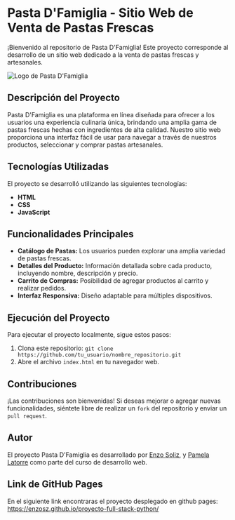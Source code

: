 # Pasta D'Famiglia - Sitio Web de Venta de Pastas Frescas

¡Bienvenido al repositorio de Pasta D'Famiglia! Este proyecto corresponde al desarrollo de un sitio web dedicado a la venta de pastas frescas y artesanales.

![Logo de Pasta D'Famiglia](assets/img/logo.ico)

## Descripción del Proyecto

Pasta D'Famiglia es una plataforma en línea diseñada para ofrecer a los usuarios una experiencia culinaria única, brindando una amplia gama de pastas frescas hechas con ingredientes de alta calidad. Nuestro sitio web proporciona una interfaz fácil de usar para navegar a través de nuestros productos, seleccionar y comprar pastas artesanales.

## Tecnologías Utilizadas

El proyecto se desarrolló utilizando las siguientes tecnologías:

- **HTML**
- **CSS**
- **JavaScript**

## Funcionalidades Principales

- **Catálogo de Pastas:** Los usuarios pueden explorar una amplia variedad de pastas frescas.
- **Detalles del Producto:** Información detallada sobre cada producto, incluyendo nombre, descripción y precio.
- **Carrito de Compras:** Posibilidad de agregar productos al carrito y realizar pedidos.
- **Interfaz Responsiva:** Diseño adaptable para múltiples dispositivos.

## Ejecución del Proyecto

Para ejecutar el proyecto localmente, sigue estos pasos:

1. Clona este repositorio: `git clone https://github.com/tu_usuario/nombre_repositorio.git`
2. Abre el archivo `index.html` en tu navegador web.

## Contribuciones

¡Las contribuciones son bienvenidas! Si deseas mejorar o agregar nuevas funcionalidades, siéntete libre de realizar un `fork` del repositorio y enviar un `pull request`.

## Autor

El proyecto Pasta D'Famiglia es desarrollado por [Enzo Soliz](https://github.com/EnzoSz), y [Pamela Latorre](https://github.com/PamelaLatorre) como parte del curso de desarrollo web.

## Link de GitHub Pages

En el siguiente link encontraras el proyecto desplegado en github pages: https://enzosz.github.io/proyecto-full-stack-python/
